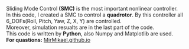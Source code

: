 Sliding Mode Control **(SMC)** is the most important nonlinear controller.<br>
In this code, I created a SMC to control a **quadrotor**. By this controller all 6_DOFs(Roll, Pitch, Yaw, Z, X, Y) are controlled.<br>
Moreover, simulation resualts are in the last part of the code.<br>
This code is written by <strong>Python</strong>, also Numpy and Matplotlib are used.<br>
<strong>For quastions:</strong> <a href="https://mirmikael.github.io/" target="_blank">MirMikael.github.io</a>
